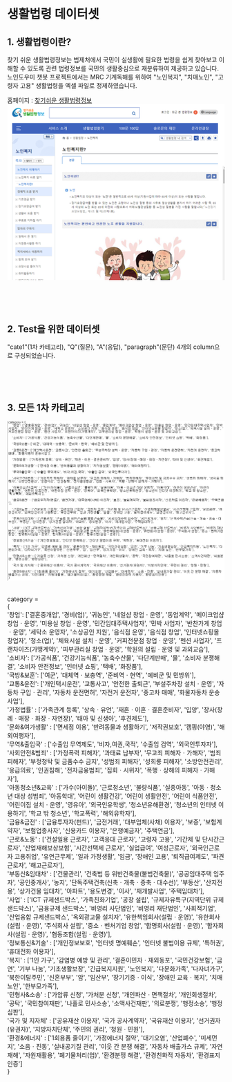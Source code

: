 생활법령 데이터셋
=================

## 1. 생활법령이란?
찾기 쉬운 생활법령정보는 법제처에서 국민이 실생활에 필요한 법령을 쉽게 찾아보고 이해할 수 있도록 관련 법령정보를 국민의 생활중심으로 재분류하여 제공하고 있습니다.
노인도우미 챗봇 프로젝트에서는 MRC 기계독해를 위하여 "노인복지", "치매노인", "고령자 고용" 생활법령을 엑셀 파일로 정제하였습니다.
<br>

홈페이지 : [찾기쉬운 생활법령정보](https://www.easylaw.go.kr/CSP/Main.laf)
![img1](https://github.com/KW-SWTG/Chatbot_Dataset/blob/master/img/img1.png)

<br>
<br><br>

## 2. Test을 위한 데이터셋 
"cate1"(1차 카테고리), "Q"(질문), "A"(응답), "paragraph"(문단) 4개의 column으로 구성되었습니다.

<br>
<br><br>

## 3. 모든 1차 카테고리
![img6](https://github.com/KW-SWTG/Chatbot_Dataset/blob/master/img/img6.png)

<br>
category = <br>
{ <br>
    '창업': ['결혼중개업', '경비(업)', '귀농인', '네일샵 창업ㆍ운영', '동업계약', '메이크업샵 창업ㆍ운영', '미용실 창업ㆍ운영', '민간임대주택사업자', '민박 사업자', '반찬가게 창업ㆍ운영', '세탁소 운영자', '소상공인 지원', '음식점 운영', '음식점 창업', '인터넷쇼핑몰 창업자', '청소(업)', '체육시설 설치ㆍ운영', '커피전문점 창업ㆍ운영', '펜션 사업자', '프랜차이즈(가맹계약)', '피부관리실 창업ㆍ운영', '학원의 설립ㆍ운영 및 과외교습'], <br>
    '소비자': ['가공식품', '건강기능식품', '농축수산물', '다단계판매', '물', '소비자 분쟁해결', '소비자 안전정보', '인터넷 쇼핑', '택배', '화장품'], <br>
    '국방&보훈': ['여군', '대체역ㆍ보충역', '준비역ㆍ현역', '예비군 및 민방위'],<br>
    '교통&운전': ['개인택시운전', '교통사고', '안전한 출퇴근', '부설주차장 설치ㆍ운영', '자동차 구입ㆍ관리', '자동차 운전면허', '자전거 운전자', '중고차 매매', '화물자동차 운송사업'],<br>
    '가정법률' : ['가족관계 등록', '상속ㆍ유언', '재혼ㆍ이혼ㆍ결혼준비자', '입양', '장사(장례ㆍ매장ㆍ화장ㆍ자연장)', '태아 및 신생아', '후견제도'],<br>
    '문화&여가생활' : ['면세점 이용', '반려동물과 생활하기', '저작권보호', '캠핑(야영)', '해외여행자'],<br>
    '무역&출입국' : ['수출입 무역제도', '비자,여권,국적', '수출입 검역', '외국인투자자'],<br>
    '사회안전&범죄' : ['가정폭력 피해자', '과태료 납부자', '무고죄 피해자ㆍ가해자', '범죄피해자', '부정청탁 및 금품수수 금지', '성범죄 피해자', '성희롱 피해자', '소방안전관리', '응급의료', '인권침해', '전자금융범죄', '집회ㆍ시위자', '폭행ㆍ상해의 피해자ㆍ가해자'],<br>
    '아동청소년&교육' : ['가수(아이돌)', '근로청소년', '불량식품', '실종아동', '아동ㆍ청소년 대상 성범죄', '아동학대', '어린이 생활건강', '어린이 생활안전', '어린이 식품안전', '어린이집 설치ㆍ운영', '영유아', '외국인유학생', '청소년유해환경', '청소년의 인터넷 이용하기', '학교 밖 청소년', '학교폭력', '해외유학자'],<br>
    '금융&금전' : ['금융투자자(펀드)', '금전거래', '대부업체(사채) 이용자', '보증', '보험계약자', '보험업종사자', '신용카드 이용자', '은행예금자', '주택연금'],<br>
    '근로&노동' : ['건설일용 근로자', '고객응대 근로자', '고령자 고용', '기간제 및 단시간근로자', '산업재해보상보험', '시간선택제 근로자', '실업급여', '여성근로자', '외국인근로자 고용취업', '유연근무제', '일과 가정생활', '임금', '장애인 고용', '퇴직급여제도', '파견근로자', '해고근로자'],<br>
    '부동산&임대차' : ['건물관리', '건축법 등 위반건축물(불법건축물)', '공공임대주택 입주자', '공인중개사', '농지', '단독주택건축(신축ㆍ개축ㆍ증축ㆍ대수선)', '부동산', '산지전용', '상가건물 임대차', '아파트', '용도변경', '이사', '재개발사업', '주택임대차'], <br>
    '사업' : ['ICT 규제샌드박스', '가족친화기업', '공장 설립', '규제자유특구(지역단위 규제샌드박스)', '금융규제 샌드박스', '비영리 사단법인', '비영리 재단법인', '사회적기업', '산업융합 규제샌드박스', '옥외광고물 설치자', '유한책임회사(설립ㆍ운영)', '유한회사(설립ㆍ운영)', '주식회사 설립', '중소ㆍ벤처기업 창업', '합명회사(설립ㆍ운영)', '합자회사(설립ㆍ운영)', '협동조합(설립ㆍ운영)'],<br>
    '정보통신&기술' : ['개인정보보호', '인터넷 명예훼손', '인터넷 불법이용 규제', '특허권', '휴대전화 이용자'],<br>
    '복지' : ['1인 가구', '감염병 예방 및 관리', '결혼이민자ㆍ재외동포', '국민건강보험', '금연', '기부 나눔', '기초생활보장', '긴급복지지원', '노인복지', '다문화가족', '다자녀가구', '북한이탈주민', '신혼부부', '암', '임산부', '장기기증ㆍ이식', '장애인 교육ㆍ복지', '치매 노인', '한부모가족'],<br>
    '민형사&소송' : ['가압류 신청', '가처분 신청', '개인파산ㆍ면책절차', '개인회생절차', '공탁', '국민참여재판', '나홀로 민사소송', '소액사건재판', '의료분쟁', '행정소송', '행정심판'],<br> 
    '국가 및 지자체' : ['공유재산 이용자', '국가 공사계약자', '국유재산 이용자', '선거권자(유권자)', '지방자치단체', '주민의 권리', '청원ㆍ민원'],<br>
    '환경&에너지' : ['1회용품 줄이기', '가정에너지 절약', '대기오염', '산업폐수', '미세먼지', '소음ㆍ진동', '실내공기질 관리', '이웃 간 분쟁 해결', '자동차 배출가스 규제', '자연재해', '자원재활용', '폐기물처리(업)', '환경분쟁 해결', '환경친화적 자동차', '환경표지인증']<br>
}<br>

